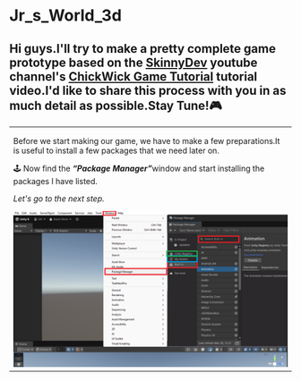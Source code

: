 # Jr_s_World_3d
## Hi guys.I'll try to make a pretty complete game prototype based on the [SkinnyDev](https://www.youtube.com/@skinnydev) youtube channel's [ChickWick Game Tutorial](https://www.youtube.com/watch?v=KZ5V9xIwwcE) tutorial video.I'd like to share this process with you in as much detail as possible.Stay Tune!🎮


<table>
  <tr>
    <td style="vertical-align: top; width: 30%;">
     <p>Before we start making our game, we have to make a few preparations.It is useful to install a few packages that we need later on.</p>
      <p>🕹️ Now find the  <b><i>“Package Manager”</i></b>window and start installing the packages I have listed.</p>
      <p></p>
      <p></p>
      <p><i>Let's go to the next step.</i></p> 
      <img src="https://github.com/Ozlem-goksun/Jr_s_World_3d/blob/main/Tut/step1.png" alt="step1" style="max-width: 100%; height: auto;">
    </td>
  </tr>
</table>
